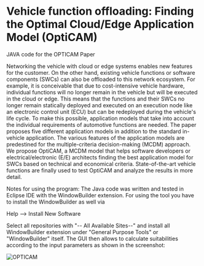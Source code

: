 # Vehicle function offloading: Finding the Optimal Cloud/Edge Application Model (OptiCAM)
JAVA code for the OPTICAM Paper

Networking the vehicle with cloud or edge systems enables new features for the customer. On the other hand, existing vehicle functions or software components (SWCs) can also be offloaded to this network ecosystem. For example, it is conceivable that due to cost-intensive vehicle hardware, individual functions will no longer remain in the vehicle but will be executed in the cloud or edge. This means that the functions and their SWCs no longer remain statically deployed and executed on an execution node like an electronic control unit (ECU) but can be redeployed during the vehicle's life cycle. To make this possible, application models that take into account the individual requirements of automotive functions are needed. The paper proposes five different application models in addition to the standard in-vehicle application. The various features of the application models are predestined for the multiple-criteria decision-making (MCDM) approach. We propose OptiCAM, a MCDM model that helps software developers or electrical/electronic (E/E) architects finding the best application model for SWCs based on technical and economical criteria. State-of-the-art vehicle functions are finally used to test OptiCAM and analyze the results in more detail.

Notes for using the program:
The Java code was written and tested in Eclipse IDE with the WindowBuilder extension. For using the tool you have to install the WindowBuilder as well via

 Help --> Install New Software
 
Select all repositories with "-- All Available Sites--" and install all WindowBuilder extension under "General Purpose Tools" or "WindowBuilder" itself. The GUI then allows to calculate suitabilities according to the input parameters as shown in the screenshot:

![OPTICAM](https://github.com/sommsmartin/OptiCAM-MCDMCloudApplicationModels/assets/127199235/ee056be1-f932-46d1-9940-8554d7a87ac2)
